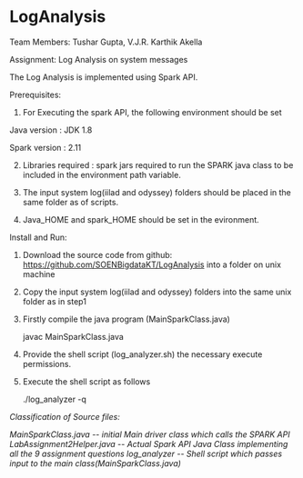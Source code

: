 # LogAnalysis

Team Members: Tushar Gupta, V.J.R. Karthik Akella

Assignment: Log Analysis on system messages

The Log Analysis is implemented using Spark API.

Prerequisites:

1. For Executing the spark API, the following environment should be set

Java version : JDK 1.8 

Spark version : 2.11 


2. Libraries required : spark jars required to run the SPARK java class to be included in the environment path variable.

3. The input system log(iilad and odyssey) folders should be placed in the same folder as of scripts.
4. Java_HOME and spark_HOME should be set in the evironment.


Install and Run:

1.  Download the source code from github: https://github.com/SOENBigdataKT/LogAnalysis into a folder on unix machine
2.  Copy the input system log(iilad and odyssey) folders into the same unix folder as in step1
3.  Firstly compile the java program (MainSparkClass.java)

    javac MainSparkClass.java

4.  Provide the shell script (log_analyzer.sh) the necessary execute permissions.

5.  Execute the shell script as follows

    ./log_analyzer -q <i> <dir1> <dir2>


Classification of Source files:

MainSparkClass.java -- initial Main driver class which calls the SPARK API
LabAssignment2Helper.java -- Actual Spark API Java Class implementing all the 9 assignment questions
log_analyzer -- Shell script which passes input to the main class(MainSparkClass.java)


